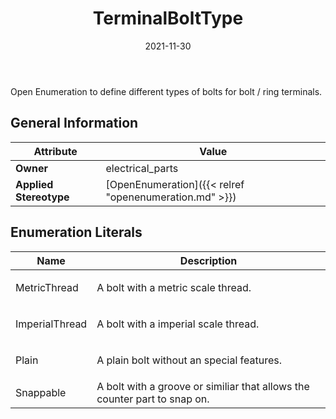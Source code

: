 ﻿---
title: TerminalBoltType
toc: false
type: specs
date: "2021-11-30"
draft: false
specification: VEC
version: 2.0.0-rc1
documentType: "Recommendation"
elementType: Class
classes:
  - TerminalBoltType
menu_name: vec-2.0.0-rc1
---
Open Enumeration to define different types of bolts for bolt /&#160;ring terminals.

## General Information

| Attribute               | Value |
|-------------------------|-------|
| **Owner**               | electrical_parts |
| **Applied Stereotype**  | [OpenEnumeration]({{< relref "openenumeration.md" >}})<br/>  |

## Enumeration Literals
| Name          | **Description** |
|---------------|-----------------|
| MetricThread | <p> A bolt with a metric scale thread.      </p> |
| ImperialThread | <p> A bolt with a imperial scale thread.      </p> |
| Plain | <p> A plain bolt without an special features.      </p> |
| Snappable | A bolt with a groove or similiar that allows the counter part to snap on. |

